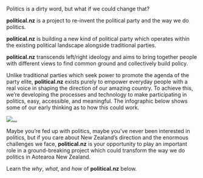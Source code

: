 Politics is a dirty word, but what if we could change that?

**political.nz** is a project to re-invent the political party and the way we do politics. 

**political.nz** is building a new kind of political party which operates within the existing political landscape alongside traditional parties.

**political.nz** transcends left/right ideology and aims to bring together people with different views to find common ground and collectively build policy.

Unlike traditional parties which seek power to promote the agenda of the party elite, **political.nz** exists purely to empower everyday people with a real voice in shaping the direction of our amazing country. To achieve this, we’re developing the processes and technology to make participating in politics, easy, accessible, and meaningful. The infographic below shows some of our early thinking as to how this could work.


<a href="/policyflow" class="image" target="_blank"> <img src="{% link assets/images/political.nz_policy_flow-4k.png %}" class="img-fluid" class="rounded" alt="..."></a>

Maybe you’re fed up with politics, maybe you’ve never been interested in politics, but if you care about New Zealand’s direction and the enormous challenges we face, **political.nz** is your opportunity to play an important role in a ground-breaking project which could transform the way we do politics in Aotearoa New Zealand.

Learn the *why*, *what*, and *how* of **political.nz** below.

